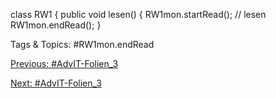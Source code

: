 class RW1 {
    public void lesen() {
RW1mon.startRead();
// lesen
RW1mon.endRead();    }

   Tags & Topics:
   #RW1mon.endRead

[Previous: #AdvIT-Folien_3](AdvIT-Folien_3.md)

[Next: #AdvIT-Folien_3](AdvIT-Folien_3.md)